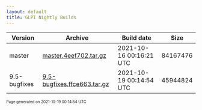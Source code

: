 ```yaml
---
layout: default
title: GLPI Nightly Builds
---
```


Version|Archive|Build date|Size
---|---|---|---
master|[master.4eef702.tar.gz](master.4eef702.tar.gz)|2021-10-16 00:16:21 UTC|84167476
9.5-bugfixes|[9.5-bugfixes.ffce663.tar.gz](9.5-bugfixes.ffce663.tar.gz)|2021-10-19 00:14:54 UTC|45944824

<font size="1">Page generated on 2021-10-19 00:14:54 UTC</font>
